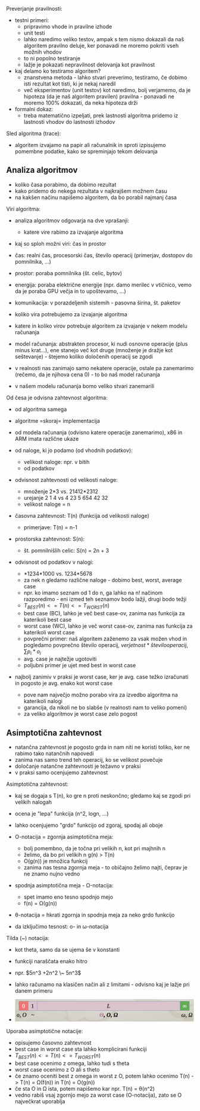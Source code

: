 Preverjanje pravilnosti:
- testni primeri:
	- pripravimo vhode in pravilne izhode
	- unit testi
	- lahko naredimo veliko testov, ampak s tem nismo dokazali da naš algoritem pravilno deluje, ker ponavadi ne moremo pokriti vseh možnih vhodov
	- to ni popolno testiranje
	- lažje je pokazati nepravilnost delovanja kot pravilnost
- kaj delamo ko testiramo algoritem?
	- znanstvena metoda - lahko stvari preverimo, testiramo, če dobimo isti rezultat kot tisti, ki je nekaj naredil
	- več eksperimentov (unit testov) kot naredimo, bolj verjamemo, da je hipoteza (da je naš algoritem pravilen) pravilna - ponavadi ne moremo 100% dokazati, da neka hipoteza drži
- formalni dokaz:
	- treba matematično izpeljati, prek lastnosti algoritma pridemo iz lastnosti vhodov do lastnosti izhodov

Sled algoritma (trace):
- algoritem izvajamo na papir ali računalnik in sproti izpisujemo pomembne podatke, kako se spreminjajo tekom delovanja

## Analiza algoritmov

- koliko časa porabimo, da dobimo rezultat
- kako pridemo do nekega rezultata v najkrajšem možnem času
- na kakšen načinu napišemo algoritem, da bo porabil najmanj časa

Viri algoritma:
- analiza algoritmov odgovarja na dve vprašanji:
	- katere vire rabimo za izvajanje algoritma
- kaj so sploh možni viri: čas in prostor
- čas: realni čas, procesorski čas, število operacij (primerjav, dostopov do pomnilnika, ...)
- prostor: poraba pomnilnika (št. celic, bytov)
- energija: poraba električne energije (npr. damo merilec v vtičnico, vemo da je poraba GPU večja in to upoštevamo, ...)
- komunikacija: v porazdeljenih sistemih - pasovna širina, št. paketov
- koliko vira potrebujemo za izvajanje algoritma

- katere in koliko virov potrebuje algoritem za izvajanje v nekem modelu računanja
- model računanja: abstrakten procesor, ki nudi osnovne operacije (plus minus krat...), ene stanejo več kot druge (množenje je dražje kot seštevanje) - štejemo koliko določenih operacij se zgodi
- v realnosti nas zanimajo samo nekatere operacije, ostale pa zanemarimo (rečemo, da je njihova cena 0) - to bo naš model računanja
- v našem modelu računanja bomo veliko stvari zanemarili

Od česa je odvisna zahtevnost algoritma:
- od algoritma samega
- algoritme =skoraj= implementacija
- od modela računanja (odvisno katere operacije zanemarimo), x86 in ARM imata različne ukaze
- od naloge, ki jo podamo (od vhodnih podatkov):
	- velikost naloge: npr. v bitih
	- od podatkov
- odvisnost zahtevnosti od velikosti naloge:
	- množenje 2\*3 vs. 21412\*2312
	- urejanje 2 1 4 vs 4 23 5 654  42 32
	- velikost naloge = n
- časovna zahtevnost: T(n) (funkcija od velikosti naloge)
	- primerjave: T(n) = n-1
- prostorska zahtevnost: S(n):
	- št. pomnilnišlih celic: S(n) = 2n + 3
- odvisnost od podatkov v nalogi:
	- \*1234\*1000 vs. 1234\*5678
	- za nek n gledamo različne naloge - dobimo best, worst, average case
	- npr. ko imamo seznam od 1 do n, ga lahko na n! načinom razporedimo - eni izmed teh seznamov bodo lažji, drugi bodo težji
	- $T_{BEST}(n) <= T(n) <= T_{WORST}(n)$
	- best case (BC), lahko je več best case-ov, zanima nas funkcija za katerikoli best case
	- worst case (WC), lahko je več worst case-ov, zanima nas funkcija za katerikoli worst case
	- povprečni primer: naš algoritem zaženemo za vsak možen vhod in pogledamo povprečno število operacij, $verjetnost * število operacij$, $\sum p_i * o_i$ 
	- avg. case je najtežje ugotoviti
	- poljubni primer je ujet med best in worst case

- najbolj zanimiv v praksi je worst case, ker je avg. case težko izračunati in pogosto je avg. enako kot worst case
	- pove nam največjo možno porabo vira za izvedbo algoritma na katerikoli nalogi
	- garancija, da nikoli ne bo slabše (v realnosti nam to veliko pomeni)
	- za veliko algoritmov je worst case zelo pogost
## Asimptotična zahtevnost

- natančna zahtevnost je pogosto grda in nam niti ne koristi toliko, ker ne rabimo tako natančnih napovedi
- zanima nas samo trend teh operacij, ko se velikost povečuje
- določanje natančne zahtevnosti je težavno v praksi
- v praksi samo ocenjujemo zahtevnost

Asimptotična zahtevnost:
- kaj se dogaja s T(n), ko gre n proti neskončno; gledamo kaj se zgodi pri velikih nalogah
- ocena je "lepa" funkcija (n^2, logn, ...)

- lahko ocenjujemo "grdo" funkcijo od zgoraj, spodaj ali oboje

- O-notacija = zgornja asimptotična meja:
	- bolj pomembno, da je točna pri velikih n, kot pri majhnih n
	- želimo, da bo pri velikih n g(n) > T(n)
	- O(g(n)) je množica funkcij
	- zanima nas tesna zgornja meja - to običajno želimo najti, čeprav je ne znamo nujno vedno

- spodnja asimptotična meja - Ω-notacija:
	- spet imamo eno tesno spodnjo mejo
	- f(n) = Ω(g(n))
- θ-notacija = hkrati zgornja in spodnja meja za neko grdo funkcijo

- da izključimo tesnost: o- in ω-notacija

Tilda (~) notacija:
- kot theta, samo da se ujema še v konstanti
- funkciji naraščata enako hitro
- npr. $5n^3 +2n^2 \~ 5n^3$

- lahko računamo na klasičen način ali z limitami - odvisno kaj je lažje pri danem primeru
- ![400](../../Images2/Pasted%20image%2020241015130510.png)

Uporaba asimptotične notacije:
- opisujemo časovno zahtevnost
- best case in worst case sta lahko komplicirani funkciji
- $T_{BEST}(n) <= T(n) <= T_{WORST}(n)$
- best case ocenimo z omega, lahko tudi s theta
- worst case ocenimo z O ali s theto
- če znamo oceniti best z omega in worst z O, potem lahko ocenimo T(n) -> T(n) = Ω(f(n)) in T(n) = O(g(n))
- če sta O in Ω ista, potem napišemo kar npr. T(n) = θ(n^2)
- vedno rabiš vsaj zgornjo mejo za worst case (O-notacija), zato se O največkrat uporablja
